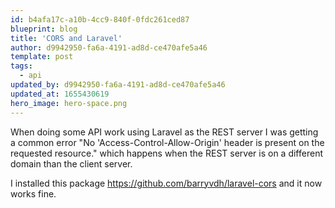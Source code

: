 ```yaml
---
id: b4afa17c-a10b-4cc9-840f-0fdc261ced87
blueprint: blog
title: 'CORS and Laravel'
author: d9942950-fa6a-4191-ad8d-ce470afe5a46
template: post
tags:
  - api
updated_by: d9942950-fa6a-4191-ad8d-ce470afe5a46
updated_at: 1655430619
hero_image: hero-space.png
---
```

<p>When doing some API work using Laravel as the REST server I was getting a common error &quot;No &#39;Access-Control-Allow-Origin&#39; header is present on the requested resource.&quot; which happens when the REST server is on a different domain than the client server.</p>

<p>I installed this package&nbsp;<a href="https://github.com/barryvdh/laravel-cors" target="_blank">https://github.com/barryvdh/laravel-cors</a>&nbsp;and it now works fine.</p>
